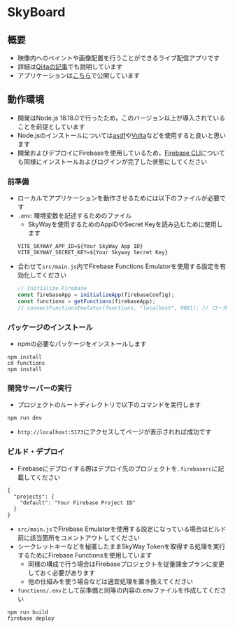 # SkyBoard
## 概要
- 映像内へのペイントや画像配置を行うことができるライブ配信アプリです
- 詳細は[Qiitaの記事](https://qiita.com/KOU256/items/2d9dc37f55dae68be7b4)でも説明しています
- アプリケーションは[こちら](https://skyboard-9bf56.web.app/)で公開しています

## 動作環境
- 開発はNode.js 18.18.0で行ったため，このバージョン以上が導入されていることを前提としています
- Node.jsのインストールについては[asdf](https://asdf-vm.com/guide/getting-started.html)や[Volta](https://docs.volta.sh/guide/getting-started)などを使用すると良いと思います
- 開発およびデプロイにFirebaseを使用しているため，[Firebase CLI](https://firebase.google.com/docs/cli?hl=ja)についても同様にインストールおよびログインが完了した状態にしてください
### 前準備
- ローカルでアプリケーションを動作させるためには以下のファイルが必要です
- `.env`: 環境変数を記述するためのファイル
    - SkyWayを使用するためのAppIDやSecret Keyを読み込むために使用します
    ```shell
    VITE_SKYWAY_APP_ID=${Your SkyWay App ID}
    VITE_SKYWAY_SECRET_KEY=${Your Skyway Secret Key}
    ```
- 合わせて`src/main.js`内でFirebase Functions Emulatorを使用する設定を有効化してください
    ```javascript:./src/main.js
    // Initialize Firebase
    const firebaseApp = initializeApp(firebaseConfig);
    const functions = getFunctions(firebaseApp);
    // connectFunctionsEmulator(functions, "localhost", 8081); // ローカルで開発する場合はこの行のコメントを解除
    ```

### パッケージのインストール
- npmの必要なパッケージをインストールします
```shell
npm install
cd functions
npm install
```

### 開発サーバーの実行
- プロジェクトのルートディレクトリで以下のコマンドを実行します
```shell
npm run dev
```
- `http://localhost:5173`にアクセスしてページが表示されれば成功です

### ビルド・デプロイ
- Firebaseにデプロイする際はデプロイ先のプロジェクトを`.firebaserc`に記載してください
```json:.firebaserc
{
  "projects": {
    "default": "Your Firebase Project ID"
  }
}
```
- `src/main.js`でFirebase Emulatorを使用する設定になっている場合はビルド前に該当箇所をコメントアウトしてください
- シークレットキーなどを秘匿したままSkyWay Tokenを取得する処理を実行するためにFirebase Functionsを使用しています
    - 同様の構成で行う場合はFirebaseプロジェクトを従量課金プランに変更しておく必要があります
    - 他の仕組みを使う場合などは適宜処理を置き換えてください
- `functions/.env`として前準備と同等の内容の.envファイルを作成してください
```shell
npm run build
firebase deploy
```